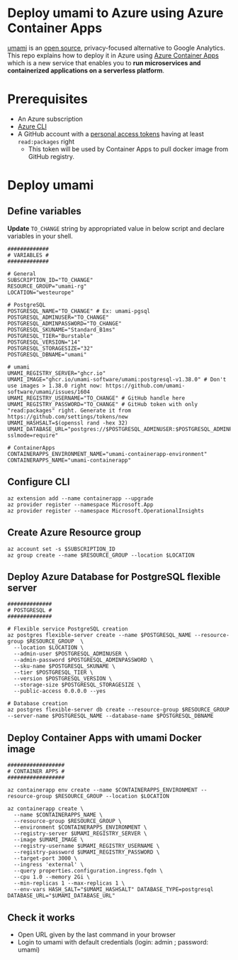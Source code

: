 # Deploy umami to Azure using Azure Container Apps

[umami](https://umami.is/) is an [open source](https://github.com/umami-software/umami), privacy-focused alternative to Google Analytics.
This repo explains how to deploy it in Azure using [Azure Container Apps](https://learn.microsoft.com/en-us/azure/container-apps/overview) which is a new service that enables you to **run microservices and containerized applications on a serverless platform**.

# Prerequisites

* An Azure subscription 
* [Azure CLI](https://learn.microsoft.com/en-us/cli/azure/install-azure-cli)
* A GitHub account with a [personal access tokens](https://github.com/settings/tokens/new) having at least `read:packages` right
    * This token will be used by Container Apps to pull docker image from GitHub registry.

# Deploy umami

## Define variables

**Update** `TO_CHANGE` string by appropriated value in below script and declare variables in your shell.

```
#############
# VARIABLES #
#############

# General
SUBSCRIPTION_ID="TO_CHANGE"
RESOURCE_GROUP="umami-rg"
LOCATION="westeurope"

# PostgreSQL
POSTGRESQL_NAME="TO_CHANGE" # Ex: umami-pgsql
POSTGRESQL_ADMINUSER="TO_CHANGE"
POSTGRESQL_ADMINPASSWORD="TO_CHANGE"
POSTGRESQL_SKUNAME="Standard_B1ms"
POSTGRESQL_TIER="Burstable"
POSTGRESQL_VERSION="14"
POSTGRESQL_STORAGESIZE="32"
POSTGRESQL_DBNAME="umami"

# umami
UMAMI_REGISTRY_SERVER="ghcr.io"
UMAMI_IMAGE="ghcr.io/umami-software/umami:postgresql-v1.38.0" # Don't use images > 1.38.0 right now: https://github.com/umami-software/umami/issues/1604
UMAMI_REGISTRY_USERNAME="TO_CHANGE" # GitHub handle here
UMAMI_REGISTRY_PASSWORD="TO_CHANGE" # GitHub token with only "read:packages" right. Generate it from https://github.com/settings/tokens/new
UMAMI_HASHSALT=$(openssl rand -hex 32)
UMAMI_DATABASE_URL="postgres://$POSTGRESQL_ADMINUSER:$POSTGRESQL_ADMINPASSWORD@$POSTGRESQL_NAME.postgres.database.azure.com:5432/$POSTGRESQL_DBNAME?sslmode=require"

# ContainerApps
CONTAINERAPPS_ENVIRONMENT_NAME="umami-containerapp-environment"
CONTAINERAPPS_NAME="umami-containerapp"
```

## Configure CLI

```
az extension add --name containerapp --upgrade
az provider register --namespace Microsoft.App
az provider register --namespace Microsoft.OperationalInsights
```

## Create Azure Resource group

```
az account set -s $SUBSCRIPTION_ID
az group create --name $RESOURCE_GROUP --location $LOCATION
```

## Deploy Azure Database for PostgreSQL flexible server

```
##############
# POSTGRESQL #
##############

# Flexible service PostgreSQL creation
az postgres flexible-server create --name $POSTGRESQL_NAME --resource-group $RESOURCE_GROUP  \
  --location $LOCATION \
  --admin-user $POSTGRESQL_ADMINUSER \
  --admin-password $POSTGRESQL_ADMINPASSWORD \
  --sku-name $POSTGRESQL_SKUNAME \
  --tier $POSTGRESQL_TIER \
  --version $POSTGRESQL_VERSION \
  --storage-size $POSTGRESQL_STORAGESIZE \
  --public-access 0.0.0.0 --yes 

# Database creation
az postgres flexible-server db create --resource-group $RESOURCE_GROUP --server-name $POSTGRESQL_NAME --database-name $POSTGRESQL_DBNAME
```

## Deploy Container Apps with umami Docker image

```
##################
# CONTAINER APPS #
##################

az containerapp env create --name $CONTAINERAPPS_ENVIRONMENT --resource-group $RESOURCE_GROUP --location $LOCATION

az containerapp create \
  --name $CONTAINERAPPS_NAME \
  --resource-group $RESOURCE_GROUP \
  --environment $CONTAINERAPPS_ENVIRONMENT \
  --registry-server $UMAMI_REGISTRY_SERVER \
  --image $UMAMI_IMAGE \
  --registry-username $UMAMI_REGISTRY_USERNAME \
  --registry-password $UMAMI_REGISTRY_PASSWORD \
  --target-port 3000 \
  --ingress 'external' \
  --query properties.configuration.ingress.fqdn \
  --cpu 1.0 --memory 2Gi \
  --min-replicas 1 --max-replicas 1 \
  --env-vars HASH_SALT="$UMAMI_HASHSALT" DATABASE_TYPE=postgresql DATABASE_URL="$UMAMI_DATABASE_URL"
  ```
  
  ## Check it works
  
  * Open URL given by the last command in your browser
  * Login to umami with default credentials (login: admin ; password: umami)
  
  
